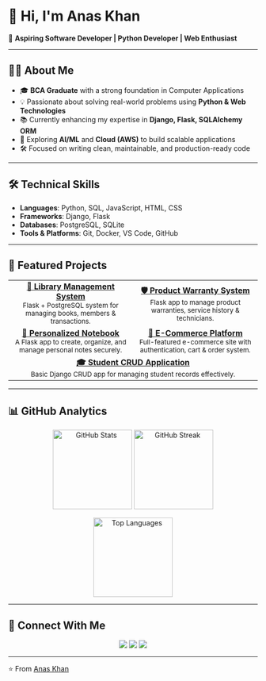 # 👋 Hi, I'm Anas Khan  

🚀 **Aspiring Software Developer | Python Developer | Web Enthusiast**  

---

## 👨‍💻 About Me  
- 🎓 **BCA Graduate** with a strong foundation in Computer Applications  
- 💡 Passionate about solving real-world problems using **Python & Web Technologies**  
- 📚 Currently enhancing my expertise in **Django, Flask, SQLAlchemy ORM**  
- 🌱 Exploring **AI/ML** and **Cloud (AWS)** to build scalable applications  
- 🛠 Focused on writing clean, maintainable, and production-ready code  

---

## 🛠 Technical Skills  

- **Languages**: Python, SQL, JavaScript, HTML, CSS  
- **Frameworks**: Django, Flask  
- **Databases**: PostgreSQL, SQLite  
- **Tools & Platforms**: Git, Docker, VS Code, GitHub  

---

## 🚀 Featured Projects  

<table>
  <tr>
    <td align="center" width="50%">
      <a href="https://github.com/anasself/library-management-system">
        <b>📘 Library Management System</b>
      </a>
      <br/>
      <sub>Flask + PostgreSQL system for managing books, members & transactions.</sub>
    </td>
    <td align="center" width="50%">
      <a href="https://github.com/anasself/product-warranty-system">
        <b>🛡 Product Warranty System</b>
      </a>
      <br/>
      <sub>Flask app to manage product warranties, service history & technicians.</sub>
    </td>
  </tr>
  <tr>
    <td align="center" width="50%">
      <a href="https://github.com/anasself/personalized-notebook">
        <b>📝 Personalized Notebook</b>
      </a>
      <br/>
      <sub>A Flask app to create, organize, and manage personal notes securely.</sub>
    </td>
    <td align="center" width="50%">
      <a href="https://github.com/anasself/django-ecommerce">
        <b>🛒 E-Commerce Platform</b>
      </a>
      <br/>
      <sub>Full-featured e-commerce site with authentication, cart & order system.</sub>
    </td>
  </tr>
  <tr>
    <td align="center" colspan="2">
      <a href="https://github.com/anasself/django-student-crud">
        <b>🎓 Student CRUD Application</b>
      </a>
      <br/>
      <sub>Basic Django CRUD app for managing student records effectively.</sub>
    </td>
  </tr>
</table>  

---

## 📊 GitHub Analytics  

<p align="center">
  <img src="https://github-readme-stats.vercel.app/api?username=anasself&show_icons=true&theme=tokyonight&hide_border=true" alt="GitHub Stats" height="160"/>
  <img src="https://github-readme-streak-stats.herokuapp.com/?user=anasself&theme=tokyonight&hide_border=true" alt="GitHub Streak" height="160"/>
</p>  

<p align="center">
  <img src="https://github-readme-stats.vercel.app/api/top-langs/?username=anasself&layout=compact&theme=tokyonight&hide_border=true" alt="Top Languages" height="160"/>
</p>  

---

## 🤝 Connect With Me  

<p align="center">
  <a href="mailto:mohdanas93098@gmail.com"><img src="https://img.shields.io/badge/Email-D14836?style=for-the-badge&logo=gmail&logoColor=white" /></a>
  <a href="https://www.linkedin.com/in/anas-khan-7ab19b232/"><img src="https://img.shields.io/badge/LinkedIn-0077B5?style=for-the-badge&logo=linkedin&logoColor=white" /></a>
  <a href="https://github.com/anasself"><img src="https://img.shields.io/badge/GitHub-100000?style=for-the-badge&logo=github&logoColor=white" /></a>
</p>  

---

⭐️ From [Anas Khan](https://github.com/anasself)  
